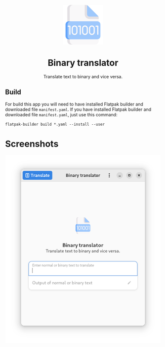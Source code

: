 <p align="center">
  <img src="/flatpak/icons/io.github.vikdevelop.BinaryTranslator.png">
  <h1 align="center">Binary translator</h1>
  <p align="center">Translate text to binary and vice versa.</p>
</p>


## Build
For build this app you will need to have installed Flatpak builder and downloaded file `manifest.yaml`. If you have installed Flatpak builder and downloaded file `manifest.yaml`, just use this command:
```
flatpak-builder build *.yaml --install --user
```
# Screenshots
![screenshot](/flatpak/screenshot/binary_translator.png)
